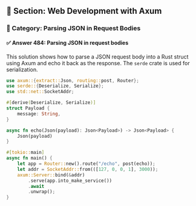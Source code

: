 ## 📘 Section: Web Development with Axum  
### 🔹 Category: Parsing JSON in Request Bodies  
#### ✅ Answer 484: Parsing JSON in request bodies

This solution shows how to parse a JSON request body into a Rust struct using Axum and echo it back as the response. The `serde` crate is used for serialization.

```rust
use axum::{extract::Json, routing::post, Router};
use serde::{Deserialize, Serialize};
use std::net::SocketAddr;

#[derive(Deserialize, Serialize)]
struct Payload {
    message: String,
}

async fn echo(Json(payload): Json<Payload>) -> Json<Payload> {
    Json(payload)
}

#[tokio::main]
async fn main() {
    let app = Router::new().route("/echo", post(echo));
    let addr = SocketAddr::from(([127, 0, 0, 1], 3000));
    axum::Server::bind(&addr)
        .serve(app.into_make_service())
        .await
        .unwrap();
}
```
